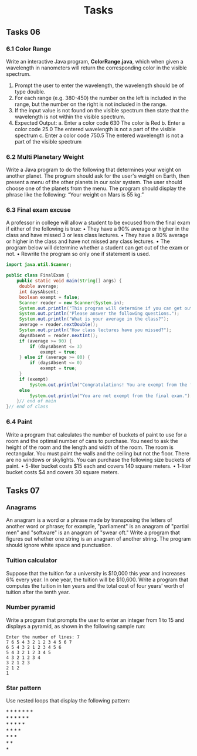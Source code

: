 <h1 align="center">Tasks</h1>



## Tasks 06

### 6.1 Color Range

Write an interactive Java program, **ColorRange.java**, which when given a wavelength in nanometers will return the corresponding color in the visible spectrum.

1. Prompt the user to enter the wavelength, the wavelength should be of type double.
2. For each range (e.g. 380-450) the number on the left is included in the range, but the number on the right is not included in the range.
3. If the input value is not found on the visible spectrum then state that the wavelength is not within the visible spectrum.
4. Expected Output:
  a. Enter a color code
     630
     The color is Red
  b. Enter a color code
     25.0
     The entered wavelength is not a part of the visible spectrum
  c. Enter a color code
     750.5
     The entered wavelength is not a part of the visible spectrum


### 6.2 Multi Planetary Weight

Write a Java program to do the following that determines your weight on another planet. The program should ask
for the user's weight on Earth, then present a menu of the other planets in our solar system. The user should
choose one of the planets from the menu. The program should display the phrase like the following: “Your weight on Mars is 55 kg.”


### 6.3 Final exam excuse

A professor in college will allow a student to be excused from the final exam if either of the following is true:
• They have a 90% average or higher in the class and have missed 3 or less class lectures.
• They have a 80% average or higher in the class and have not missed any class lectures.
• The program below will determine whether a student can get out of the exam or not.
• Rewrite the program so only one if statement is used.

```java
import java.util.Scanner;

public class FinalExam {
    public static void main(String[] args) {
   	 double average;
   	 int daysAbsent;
   	 boolean exempt = false;
   	 Scanner reader = new Scanner(System.in);
   	 System.out.println("This program will determine if you can get out of the final exam.");
   	 System.out.println("Please answer the following questions.");
   	 System.out.println("What is your average in the class?");
   	 average = reader.nextDouble();
   	 System.out.println("How class lectures have you missed?");
   	 daysAbsent = reader.nextInt();
   	 if (average >= 90) {
   		 if (daysAbsent <= 3)
   			 exempt = true;
   	 } else if (average >= 80) {
   		 if (daysAbsent <= 0)
   			 exempt = true;
   	 }
   	 if (exempt)
   		 System.out.println("Congratulations! You are exempt from the final exam.");
   	 else
   		 System.out.println("You are not exempt from the final exam.");
    }// end of main
}// end of class

```

### 6.4 Paint

Write a program that calculates the number of buckets of paint to use for a room and the optimal number of cans to
purchase.
You need to ask the height of the room and the length and width of the room. The room is rectangular. You must
paint the walls and the ceiling but not the floor. There are no windows or skylights. You can purchase the following
size buckets of paint.
• 5-liter bucket costs $15 each and covers 140 square meters.
• 1-liter bucket costs $4 and covers 30 square meters.

## Tasks 07

### Anagrams
An anagram is a word or a phrase made by transposing the letters of another word or phrase; for example, "parliament" is an anagram of "partial men" and "software" is an anagram of "swear oft." Write a program that figures out whether one string is an anagram of another string. The program should ignore white space and punctuation.

### Tuition calculator
Suppose that the tuition for a university is $10,000 this year and increases 6% every year. In one year, the tuition will be $10,600. Write a program that computes the tuition in ten years and the total cost of four years’ worth of tuition after the tenth year.

### Number pyramid

Write a program that prompts the user to enter an integer from 1 to 15 and displays a pyramid, as shown in the following sample run:

```
Enter the number of lines: 7
7 6 5 4 3 2 1 2 3 4 5 6 7
6 5 4 3 2 1 2 3 4 5 6
5 4 3 2 1 2 3 4 5
4 3 2 1 2 3 4
3 2 1 2 3
2 1 2
1
```

### Star pattern 

Use nested loops that display the following pattern:  

 \* \* \* \* \* \* \*  
  \* \* \* \* \* \*  
     \* \* \* \* \*  
       \* \* \* \*  
         \* \* \*  
           \* \*  
             \*  




